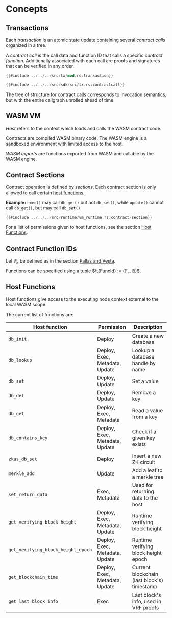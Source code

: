 # Concepts

## Transactions

Each *transaction* is an atomic state update containing several *contract calls*
organized in a tree.

A *contract call* is the call data and function ID that calls a specific
*contract function*.
Additionally associated with each call are proofs and signatures that
can be verified in any order.

```rust
{{#include ../../../src/tx/mod.rs:transaction}}
```

```rust
{{#include ../../../src/sdk/src/tx.rs:contractcall}}
```

The tree of structure for contract calls corresponds to invocation semantics,
but with the entire callgraph unrolled ahead of time.

## WASM VM

*Host* refers to the context which loads and calls the WASM contract code.

Contracts are compiled WASM binary code. The WASM engine is a sandboxed
environment with limited access to the host.

*WASM exports* are functions exported from WASM and callable by the WASM engine.

## Contract Sections

Contract operation is defined by *sections*. Each contract section is only
allowed to call certain [host functions](#host-functions).

**Example:** `exec()` may call `db_get()` but not `db_set()`, while `update()`
cannot call `db_get()`, but may call `db_set()`.

```rust
{{#include ../../../src/runtime/vm_runtime.rs:contract-section}}
```

For a list of permissions given to host functions, see the section [Host Functions](#host-functions).

## Contract Function IDs

Let $𝔽ₚ$ be defined as in the section [Pallas and Vesta](crypto-schemes.md#pallas-and-vesta).

Functions can be specified using a tuple $\t{FuncId} := (𝔽ₚ, 𝔹)$.

## Host Functions

Host functions give access to the executing node context external to the local
WASM scope.

The current list of functions are:

| Host function                      | Permission                     | Description                                 |
|------------------------------------|--------------------------------|---------------------------------------------|
| `db_init`                          | Deploy                         | Create a new database                       |
| `db_lookup`                        | Deploy, Exec, Metadata, Update | Lookup a database handle by name            |
| `db_set`                           | Deploy, Update                 | Set a value                                 |
| `db_del`                           | Deploy, Update                 | Remove a key                                |
| `db_get`                           | Deploy, Exec, Metadata         | Read a value from a key                     |
| `db_contains_key`                  | Deploy, Exec, Metadata, Update | Check if a given key exists                 |
| `zkas_db_set`                      | Deploy                         | Insert a new ZK circuit                     |
| `merkle_add`                       | Update                         | Add a leaf to a merkle tree                 |
| `set_return_data`                  | Exec, Metadata                 | Used for returning data to the host         |
| `get_verifying_block_height`       | Deploy, Exec, Metadata, Update | Runtime verifying block height              |
| `get_verifying_block_height_epoch` | Deploy, Exec, Metadata, Update | Runtime verifying block height epoch        |
| `get_blockchain_time`              | Deploy, Exec, Metadata, Update | Current blockchain (last block's) timestamp |
| `get_last_block_info`              | Exec                           | Last block's info, used in VRF proofs       |

